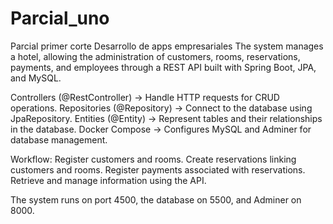 # Parcial_uno
Parcial primer corte Desarrollo de apps empresariales
The system manages a hotel, allowing the administration of customers, rooms, reservations, payments, and employees through a REST API built with Spring Boot, JPA, and MySQL.

Controllers (@RestController) → Handle HTTP requests for CRUD operations.
Repositories (@Repository) → Connect to the database using JpaRepository.
Entities (@Entity) → Represent tables and their relationships in the database.
Docker Compose → Configures MySQL and Adminer for database management.

Workflow:
Register customers and rooms.
Create reservations linking customers and rooms.
Register payments associated with reservations.
Retrieve and manage information using the API.

The system runs on port 4500, the database on 5500, and Adminer on 8000.
